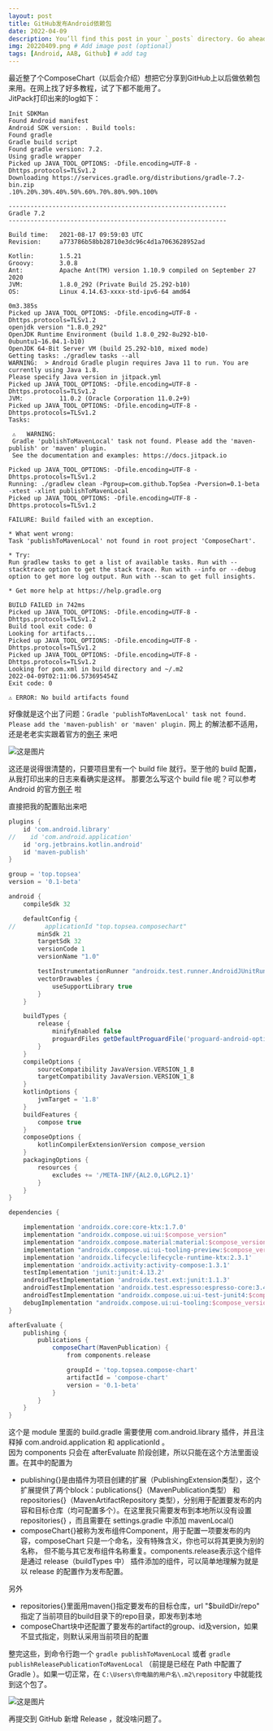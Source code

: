 ```yaml
---
layout: post
title: GitHub发布Android依赖包
date: 2022-04-09
description: You’ll find this post in your `_posts` directory. Go ahead and edit it and re-build the site to see your changes. # Add post description (optional)
img: 20220409.png # Add image post (optional)
tags: [Android, AAB, Github] # add tag
---
```

最近整了个ComposeChart（以后会介绍）想把它分享到GitHub上以后做依赖包来用。在网上找了好多教程，试了下都不能用了。   
JitPack打印出来的log如下：
```shell
Init SDKMan
Found Android manifest
Android SDK version: . Build tools: 
Found gradle
Gradle build script
Found gradle version: 7.2.
Using gradle wrapper
Picked up JAVA_TOOL_OPTIONS: -Dfile.encoding=UTF-8 -Dhttps.protocols=TLSv1.2
Downloading https://services.gradle.org/distributions/gradle-7.2-bin.zip
.10%.20%.30%.40%.50%.60%.70%.80%.90%.100%

------------------------------------------------------------
Gradle 7.2
------------------------------------------------------------

Build time:   2021-08-17 09:59:03 UTC
Revision:     a773786b58bb28710e3dc96c4d1a7063628952ad

Kotlin:       1.5.21
Groovy:       3.0.8
Ant:          Apache Ant(TM) version 1.10.9 compiled on September 27 2020
JVM:          1.8.0_292 (Private Build 25.292-b10)
OS:           Linux 4.14.63-xxxx-std-ipv6-64 amd64

0m3.385s
Picked up JAVA_TOOL_OPTIONS: -Dfile.encoding=UTF-8 -Dhttps.protocols=TLSv1.2
openjdk version "1.8.0_292"
OpenJDK Runtime Environment (build 1.8.0_292-8u292-b10-0ubuntu1~16.04.1-b10)
OpenJDK 64-Bit Server VM (build 25.292-b10, mixed mode)
Getting tasks: ./gradlew tasks --all
WARNING:  > Android Gradle plugin requires Java 11 to run. You are currently using Java 1.8.
Please specify Java version in jitpack.yml
Picked up JAVA_TOOL_OPTIONS: -Dfile.encoding=UTF-8 -Dhttps.protocols=TLSv1.2
JVM:          11.0.2 (Oracle Corporation 11.0.2+9)
Picked up JAVA_TOOL_OPTIONS: -Dfile.encoding=UTF-8 -Dhttps.protocols=TLSv1.2
Tasks: 

 ⚠️   WARNING:
 Gradle 'publishToMavenLocal' task not found. Please add the 'maven-publish' or 'maven' plugin.
 See the documentation and examples: https://docs.jitpack.io

Picked up JAVA_TOOL_OPTIONS: -Dfile.encoding=UTF-8 -Dhttps.protocols=TLSv1.2
Running: ./gradlew clean -Pgroup=com.github.TopSea -Pversion=0.1-beta -xtest -xlint publishToMavenLocal
Picked up JAVA_TOOL_OPTIONS: -Dfile.encoding=UTF-8 -Dhttps.protocols=TLSv1.2

FAILURE: Build failed with an exception.

* What went wrong:
Task 'publishToMavenLocal' not found in root project 'ComposeChart'.

* Try:
Run gradlew tasks to get a list of available tasks. Run with --stacktrace option to get the stack trace. Run with --info or --debug option to get more log output. Run with --scan to get full insights.

* Get more help at https://help.gradle.org

BUILD FAILED in 742ms
Picked up JAVA_TOOL_OPTIONS: -Dfile.encoding=UTF-8 -Dhttps.protocols=TLSv1.2
Build tool exit code: 0
Looking for artifacts...
Picked up JAVA_TOOL_OPTIONS: -Dfile.encoding=UTF-8 -Dhttps.protocols=TLSv1.2
Picked up JAVA_TOOL_OPTIONS: -Dfile.encoding=UTF-8 -Dhttps.protocols=TLSv1.2
Looking for pom.xml in build directory and ~/.m2
2022-04-09T02:11:06.573695454Z
Exit code: 0

⚠️ ERROR: No build artifacts found
```

好像就是这个出了问题：`Gradle 'publishToMavenLocal' task not found. Please add the 'maven-publish' or 'maven' plugin.` 网上
的解法都不适用，还是老老实实跟着官方的[例子](https://docs.jitpack.io/android) 来吧

![这是图片](/assets/img/in_post/official-plain.png "Magic Gardens")

这还是说得很清楚的，只要项目里有一个 build file 就行。至于他的 build 配置，从我打印出来的日志来看确实是这样。
那要怎么写这个 build file 呢？可以参考 Android 的官方[例子](https://developer.android.google.cn/studio/build/maven-publish-plugin) 啦

直接把我的配置贴出来吧
```groovy
plugins {
    id 'com.android.library'
//    id 'com.android.application'
    id 'org.jetbrains.kotlin.android'
    id 'maven-publish'
}

group = 'top.topsea'
version = '0.1-beta'

android {
    compileSdk 32

    defaultConfig {
//        applicationId "top.topsea.composechart"
        minSdk 21
        targetSdk 32
        versionCode 1
        versionName "1.0"

        testInstrumentationRunner "androidx.test.runner.AndroidJUnitRunner"
        vectorDrawables {
            useSupportLibrary true
        }
    }

    buildTypes {
        release {
            minifyEnabled false
            proguardFiles getDefaultProguardFile('proguard-android-optimize.txt'), 'proguard-rules.pro'
        }
    }
    compileOptions {
        sourceCompatibility JavaVersion.VERSION_1_8
        targetCompatibility JavaVersion.VERSION_1_8
    }
    kotlinOptions {
        jvmTarget = '1.8'
    }
    buildFeatures {
        compose true
    }
    composeOptions {
        kotlinCompilerExtensionVersion compose_version
    }
    packagingOptions {
        resources {
            excludes += '/META-INF/{AL2.0,LGPL2.1}'
        }
    }
}

dependencies {

    implementation 'androidx.core:core-ktx:1.7.0'
    implementation "androidx.compose.ui:ui:$compose_version"
    implementation "androidx.compose.material:material:$compose_version"
    implementation "androidx.compose.ui:ui-tooling-preview:$compose_version"
    implementation 'androidx.lifecycle:lifecycle-runtime-ktx:2.3.1'
    implementation 'androidx.activity:activity-compose:1.3.1'
    testImplementation 'junit:junit:4.13.2'
    androidTestImplementation 'androidx.test.ext:junit:1.1.3'
    androidTestImplementation 'androidx.test.espresso:espresso-core:3.4.0'
    androidTestImplementation "androidx.compose.ui:ui-test-junit4:$compose_version"
    debugImplementation "androidx.compose.ui:ui-tooling:$compose_version"
}

afterEvaluate {
    publishing {
        publications {
            composeChart(MavenPublication) {
                from components.release

                groupId = 'top.topsea.compose-chart'
                artifactId = 'compose-chart'
                version = '0.1-beta'
            }
        }
    }
}
```
这个是 module 里面的 build.gradle 需要使用 com.android.library 插件，并且注释掉 com.android.application 和 applicationId 。    
因为 components 只会在 afterEvaluate 阶段创建，所以只能在这个方法里面设置。在其中的配置为

- publishing{}是由插件为项目创建的扩展（PublishingExtension类型），这个扩展提供了两个block：publications{}（MavenPublication类型）
  和repositories{}（MavenArtifactRepository 类型），分别用于配置要发布的内容和目标仓库（均可配置多个）。在这里我只需要发布到本地所以没有设置
  repositories{} ，而且需要在 settings.gradle 中添加 mavenLocal() 
- composeChart{}被称为发布组件Component，用于配置一项要发布的内容，composeChart 只是一个命名，没有特殊含义，你也可以将其更换为别的名称，
  但不能与其它发布组件名称重复。components.release表示这个组件是通过 release（buildTypes 中） 插件添加的组件，可以简单地理解为就是以 release 的配置作为发布配置。

另外

- repositories{}里面用maven{}指定要发布的目标仓库，url "$buildDir/repo" 指定了当前项目的build目录下的repo目录，即发布到本地
- composeChart块中还配置了要发布的artifact的group、id及version，如果不显式指定，则默认采用当前项目的配置

整完这些，到命令行跑一个 `gradle publishToMavenLocal` 或者 `gradle publishReleasePublicationToMavenLocal` （前提是已经在 Path
中配置了 Gradle ）。如果一切正常，在 `C:\Users\你电脑的用户名\.m2\repository` 中就能找到这个包了。

![这是图片](/assets/img/in_post/mavenLocal.png "Magic Gardens")

再提交到 GitHub 新增 Release ，就没啥问题了。